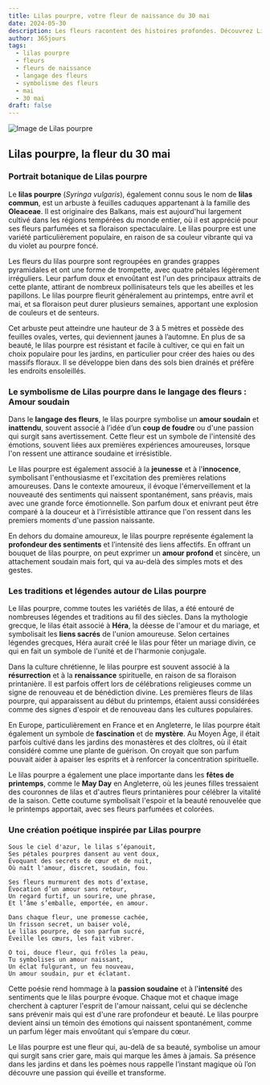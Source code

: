 ```yaml
---
title: Lilas pourpre, votre fleur de naissance du 30 mai
date: 2024-05-30
description: Les fleurs racontent des histoires profondes. Découvrez Lilas pourpre, votre fleur de naissance du 30 mai, ses symboles et récits fascinants. Plongez dans sa signification et son langage unique dans l'art floral.
author: 365jours
tags:
  - lilas pourpre
  - fleurs
  - fleurs de naissance
  - langage des fleurs
  - symbolisme des fleurs
  - mai
  - 30 mai
draft: false
---
```


![Image de Lilas pourpre](https://cdn.pixabay.com/photo/2020/04/18/21/41/lilac-5061139_960_720.jpg#center)


## Lilas pourpre, la fleur du 30 mai

### Portrait botanique de Lilas pourpre

Le **lilas pourpre** (_Syringa vulgaris_), également connu sous le nom de **lilas commun**, est un arbuste à feuilles caduques appartenant à la famille des **Oleaceae**. Il est originaire des Balkans, mais est aujourd'hui largement cultivé dans les régions tempérées du monde entier, où il est apprécié pour ses fleurs parfumées et sa floraison spectaculaire. Le lilas pourpre est une variété particulièrement populaire, en raison de sa couleur vibrante qui va du violet au pourpre foncé.

Les fleurs du lilas pourpre sont regroupées en grandes grappes pyramidales et ont une forme de trompette, avec quatre pétales légèrement irréguliers. Leur parfum doux et envoûtant est l'un des principaux attraits de cette plante, attirant de nombreux pollinisateurs tels que les abeilles et les papillons. Le lilas pourpre fleurit généralement au printemps, entre avril et mai, et sa floraison peut durer plusieurs semaines, apportant une explosion de couleurs et de senteurs.

Cet arbuste peut atteindre une hauteur de 3 à 5 mètres et possède des feuilles ovales, vertes, qui deviennent jaunes à l’automne. En plus de sa beauté, le lilas pourpre est résistant et facile à cultiver, ce qui en fait un choix populaire pour les jardins, en particulier pour créer des haies ou des massifs floraux. Il se développe bien dans des sols bien drainés et préfère les endroits ensoleillés.

### Le symbolisme de Lilas pourpre dans le langage des fleurs : Amour soudain

Dans le **langage des fleurs**, le lilas pourpre symbolise un **amour soudain** et **inattendu**, souvent associé à l’idée d’un **coup de foudre** ou d'une passion qui surgit sans avertissement. Cette fleur est un symbole de l'intensité des émotions, souvent liées aux premières expériences amoureuses, lorsque l'on ressent une attirance soudaine et irrésistible.

Le lilas pourpre est également associé à la **jeunesse** et à l'**innocence**, symbolisant l'enthousiasme et l'excitation des premières relations amoureuses. Dans le contexte amoureux, il évoque l'émerveillement et la nouveauté des sentiments qui naissent spontanément, sans préavis, mais avec une grande force émotionnelle. Son parfum doux et enivrant peut être comparé à la douceur et à l'irrésistible attirance que l'on ressent dans les premiers moments d'une passion naissante.

En dehors du domaine amoureux, le lilas pourpre représente également la **profondeur des sentiments** et l’intensité des liens affectifs. En offrant un bouquet de lilas pourpre, on peut exprimer un **amour profond** et sincère, un attachement soudain mais fort, qui va au-delà des simples mots et des gestes.

### Les traditions et légendes autour de Lilas pourpre

Le lilas pourpre, comme toutes les variétés de lilas, a été entouré de nombreuses légendes et traditions au fil des siècles. Dans la mythologie grecque, le lilas était associé à **Héra**, la déesse de l'amour et du mariage, et symbolisait les **liens sacrés** de l'union amoureuse. Selon certaines légendes grecques, Héra aurait créé le lilas pour fêter un mariage divin, ce qui en fait un symbole de l'unité et de l'harmonie conjugale.

Dans la culture chrétienne, le lilas pourpre est souvent associé à la **résurrection** et à la **renaissance** spirituelle, en raison de sa floraison printanière. Il est parfois offert lors de célébrations religieuses comme un signe de renouveau et de bénédiction divine. Les premières fleurs de lilas pourpre, qui apparaissent au début du printemps, étaient aussi considérées comme des signes d'espoir et de renouveau dans les cultures populaires.

En Europe, particulièrement en France et en Angleterre, le lilas pourpre était également un symbole de **fascination** et de **mystère**. Au Moyen Âge, il était parfois cultivé dans les jardins des monastères et des cloîtres, où il était considéré comme une plante de guérison. On croyait que son parfum pouvait aider à apaiser les esprits et à renforcer la concentration spirituelle.

Le lilas pourpre a également une place importante dans les **fêtes de printemps**, comme le **May Day** en Angleterre, où les jeunes filles tressaient des couronnes de lilas et d'autres fleurs printanières pour célébrer la vitalité de la saison. Cette coutume symbolisait l'espoir et la beauté renouvelée que le printemps apportait, avec ses fleurs parfumées et colorées.

### Une création poétique inspirée par Lilas pourpre

```
Sous le ciel d'azur, le lilas s’épanouit,
Ses pétales pourpres dansent au vent doux,
Évoquant des secrets de cœur et de nuit,
Où naît l'amour, discret, soudain, fou.

Ses fleurs murmurent des mots d’extase,
Évocation d’un amour sans retour,
Un regard furtif, un sourire, une phrase,
Et l’âme s’emballe, emportée, en amour.

Dans chaque fleur, une promesse cachée,
Un frisson secret, un baiser volé,
Le lilas pourpre, de son parfum sucré,
Éveille les cœurs, les fait vibrer.

O toi, douce fleur, qui frôles la peau,
Tu symbolises un amour naissant,
Un éclat fulgurant, un feu nouveau,
Un amour soudain, pur et éclatant.
```

Cette poésie rend hommage à la **passion soudaine** et à l'**intensité** des sentiments que le lilas pourpre évoque. Chaque mot et chaque image cherchent à capturer l'esprit de l'amour naissant, celui qui se déclenche sans prévenir mais qui est d'une rare profondeur et beauté. Le lilas pourpre devient ainsi un témoin des émotions qui naissent spontanément, comme un parfum léger mais envoûtant qui s’empare du cœur.

Le lilas pourpre est une fleur qui, au-delà de sa beauté, symbolise un amour qui surgit sans crier gare, mais qui marque les âmes à jamais. Sa présence dans les jardins et dans les poèmes nous rappelle l’instant magique où l’on découvre une passion qui éveille et transforme.

